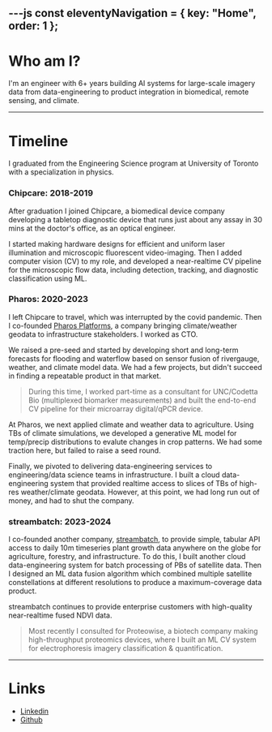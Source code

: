 ---js
const eleventyNavigation = {
	key: "Home",
	order: 1
};
---

# Who am I?

I'm an engineer with 6+ years building AI systems for large-scale imagery data from data-engineering to product
integration in biomedical, remote sensing, and climate.

---

# Timeline

I graduated from the Engineering Science program at University of Toronto with a specialization in physics.

### Chipcare: 2018-2019

After graduation I joined Chipcare, a biomedical device company developing a tabletop diagnostic device that runs just about any assay in 30 mins at the doctor's office, as an optical engineer.

I started making hardware designs for efficient and uniform laser illumination and microscopic fluorescent video-imaging. Then I added computer vision (CV) to my role, and developed a near-realtime CV pipeline for the microscopic flow data, including detection, tracking, and diagnostic classification using ML.

### Pharos: 2020-2023

I left Chipcare to travel, which was interrupted by the covid pandemic. Then I co-founded [Pharos Platforms](https://www.linkedin.com/company/pharosplatforms/posts/?feedView=images), a company bringing climate/weather geodata to infrastructure stakeholders. I worked as CTO.

We raised a pre-seed and started by developing short and long-term forecasts for flooding and waterflow based on sensor fusion of rivergauge, weather, and climate model data. We had a few projects, but didn't succeed in finding a repeatable product in that market.

> During this time, I worked part-time as a consultant for UNC/Codetta Bio (multiplexed biomarker measurements) and built the end-to-end CV pipeline for their microarray digital/qPCR device.

At Pharos, we next applied climate and weather data to agriculture. Using TBs of climate simulations, we developed a generative ML model for temp/precip distributions to evalute changes in crop patterns. We had some traction here, but failed to raise a seed round.

Finally, we pivoted to delivering data-engineering services to engineering/data science teams in infrastructure. I built a cloud data-engineering system that provided realtime access to slices of TBs of high-res weather/climate geodata. However, at this point, we had long run out of money, and had to shut the company.

### streambatch: 2023-2024

I co-founded another company, [streambatch](https://www.streambatch.io/), to provide simple, tabular API access to daily 10m timeseries plant growth data anywhere on the globe for agriculture, forestry, and infrastructure. To do this, I built another cloud data-engineering system for batch processing of PBs of satellite data. Then I designed an ML data fusion algorithm which combined multiple satellite constellations at different resolutions to produce a maximum-coverage data product.

streambatch continues to provide enterprise customers with high-quality near-realtime fused NDVI data.

> Most recently I consulted for Proteowise, a biotech company making high-throughput proteomics devices, where I built an ML CV system for electrophoresis imagery classification & quantification.

---

# Links

- [Linkedin](https://www.linkedin.com/in/bharethkachroo/)
- [Github](https://github.com/bkachroo)




